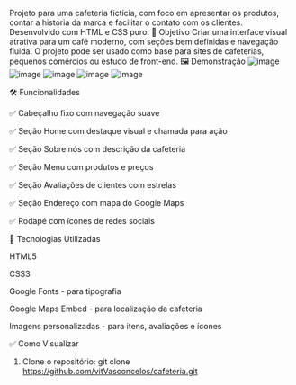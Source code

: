 Projeto para uma cafeteria fictícia, com foco em apresentar os produtos, contar a história da marca e facilitar o contato com os clientes. Desenvolvido com HTML e CSS puro.
🎯 Objetivo
Criar uma interface visual atrativa para um café moderno, com seções bem definidas e navegação fluida. O projeto pode ser usado como base para sites de cafeterias, pequenos comércios ou estudo de front-end.
🖼️ Demonstração
![image](https://github.com/user-attachments/assets/eb47ef1b-c90f-4fc7-813d-0dbf6daa6d93)
![image](https://github.com/user-attachments/assets/e2a8120b-8ac1-4087-8958-9a8b3301d22d)
![image](https://github.com/user-attachments/assets/57309335-ea5b-4d85-9d14-bc81609d39b8)
![image](https://github.com/user-attachments/assets/4a78206f-6b04-41ea-811a-7873978c33c0)
![image](https://github.com/user-attachments/assets/0abb030d-8025-4f4e-a7ae-cbacf2696937)

🛠️ Funcionalidades

✅ Cabeçalho fixo com navegação suave

✅ Seção Home com destaque visual e chamada para ação

✅ Seção Sobre nós com descrição da cafeteria

✅ Seção Menu com produtos e preços

✅ Seção Avaliações de clientes com estrelas

✅ Seção Endereço com mapa do Google Maps

✅ Rodapé com ícones de redes sociais

🧰 Tecnologias Utilizadas

HTML5 

CSS3 

Google Fonts - para tipografia

Google Maps Embed - para localização da cafeteria

Imagens personalizadas - para itens, avaliações e ícones

✅ Como Visualizar

1. Clone o repositório:
git clone https://github.com/vitVasconcelos/cafeteria.git

